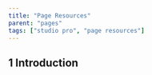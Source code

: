 ```yaml
---
title: "Page Resources"
parent: "pages"
tags: ["studio pro", "page resources"]
---
```


## 1 Introduction

